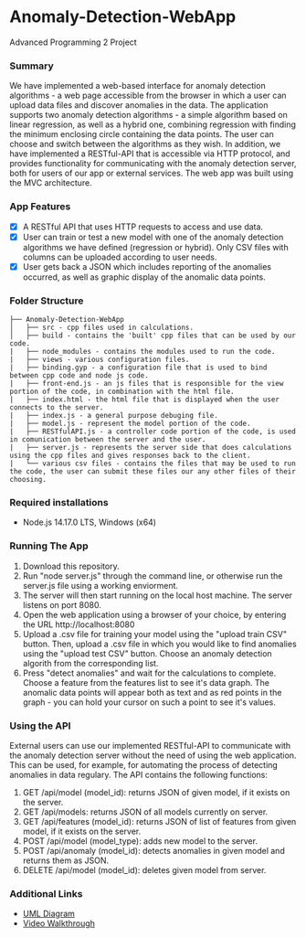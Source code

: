 # Anomaly-Detection-WebApp
Advanced Programming 2 Project


### Summary
We have implemented a web-based interface for anomaly detection algorithms - a web page accessible from the browser in which a user can
upload data files and discover anomalies in the data. The application supports two anomaly detection algorithms - a simple algorithm based on linear regression, as well as a hybrid one, combining regression with finding the minimum enclosing circle containing the data points. The user can choose and switch between the algorithms as they wish. 
In addition, we have implemented a RESTful-API that is accessible via HTTP protocol, and provides functionality for communicating with the anomaly detection server, both for users of our app or external services. 
The web app was built using the MVC architecture.

### App Features
- [x] A RESTful API that uses HTTP requests to access and use data.
- [x] User can train or test a new model with one of the anomaly detection algorithms we have defined (regression or hybrid). Only CSV files with columns can be uploaded according to user needs.
- [x] User gets back a JSON which includes reporting of the anomalies occurred, as well as graphic display of the anomalic data points.

### Folder Structure
```
├── Anomaly-Detection-WebApp
│   ├── src - cpp files used in calculations.
│   ├── build - contains the 'built' cpp files that can be used by our code.
|   ├── node_modules - contains the modules used to run the code.
|   ├── views - various configuration files.
|   ├── binding.gyp - a configuration file that is used to bind between cpp code and node js code.
|   ├── front-end.js - an js files that is responsible for the view portion of the code, in combination with the html file.
|   ├── index.html - the html file that is displayed when the user connects to the server.
|   ├── index.js - a general purpose debuging file.
|   ├── model.js - represent the model portion of the code.
|   ├── RESTfulAPI.js - a controller code portion of the code, is used in comunication between the server and the user.
|   ├── server.js - represents the server side that does calculations using the cpp files and gives responses back to the client.
|   └── various csv files - contains the files that may be used to run the code, the user can submit these files our any other files of their choosing.
```

### Required installations
* Node.js 14.17.0 LTS, Windows (x64)

### Running The App
1. Download this repository.
2. Run "node server.js" through the command line, or otherwise run the server.js file using a working enviorment.
3. The server will then start running on the local host machine. The server listens on port 8080.
4. Open the web application using a browser of your choice, by entering the URL http://localhost:8080
5. Upload a .csv file for training your model using the "upload train CSV" button. Then, upload a .csv file in which you would like to find anomalies using the "upload test CSV" button. Choose an anomaly detection algorith from the corresponding list.
6. Press "detect anomalies" and wait for the calculations to complete. Choose a feature from the features list to see it's data graph. The anomalic data points will appear both as text and as red points in the graph - you can hold your cursor on such a point to see it's values.

### Using the API
External users can use our implemented RESTful-API to communicate with the anomaly detection server without the need of using the web application. This can be used, for example, for automating the process of detecting anomalies in data regulary. The API contains the following functions:
1. GET /api/model (model_id): returns JSON of given model, if it exists on the server.
2. GET /api/models: returns JSON of all models currently on server.
3. GET /api/features (model_id): returns JSON of list of features from given model, if it exists on the server.
4. POST /api/model (model_type): adds new model to the server.
5. POST /api/anomaly (model_id): detects anomalies in given model and returns them as JSON.
6. DELETE /api/model (model_id): deletes given model from server.

### Additional Links
- [UML Diagram](uml.png)
- [Video Walkthrough](https://www.youtube.com/watch?v=dVUMB-o3W-E)

